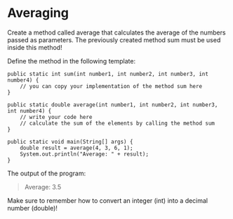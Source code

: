 # Averaging
Create a method called average that calculates the average of the numbers passed as parameters. The previously created method sum must be used inside this method!

Define the method in the following template:
```
public static int sum(int number1, int number2, int number3, int number4) {
    // you can copy your implementation of the method sum here
}

public static double average(int number1, int number2, int number3, int number4) {
    // write your code here
    // calculate the sum of the elements by calling the method sum
}

public static void main(String[] args) {
    double result = average(4, 3, 6, 1);
    System.out.println("Average: " + result);
}
```
The output of the program:
> Average: 3.5

Make sure to remember how to convert an integer (int) into a decimal number (double)!
